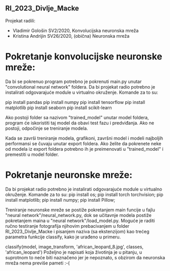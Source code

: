 ## RI_2023_Divlje_Macke

Projekat radili:
- Vladimir Gološin SV2/2020, Konvolucijska neuronska mreža
- Kristina Andrijin SV26/2020, (obična) Neuronska mreža

# Pokretanje konvolucijske neuronske mreže:

Da bi se pokrenuo program potrebno je pokrenuti main.py unutar "convolutional neural network" foldera. Da bi projekat radio potrebno je instalirati odgovarajuće module u virtualno okruženje. Komande za to su:

pip install pandas
pip install numpy
pip install tensorflow
pip install matplotlib
pip install seaborn
pip install scikit-learn

Ako postoji folder sa nazivom "trained_model" unutar model foldera, program će iskoristiti taj model da obavi test fazu i predviđanja. Ako ne postoji, odpočinje se treniranje modela.

Kada se završi treniranje modela, grafikoni, završni model i modeli najboljih performansi se čuvaju unutar export foldera. Ako želite da pokrenete neke od modela iz export foldera potrebno ih je preimenovati u "trained_model" i premestiti u model folder.

# Pokretanje neuronske mreže:
Da bi projekat radio potrebno je instalirati odgovarajuće module u virtualno okruženje. Komande za to su:
pip install os; 
pip install torch torchvision; 
pip install matplotlib; 
pip install numpy; 
pip install Pillow; 

Treniranje neuronske mreže se postiže pokretanjem main funcije u fajlu "neural network"/neural_network.py, dok se učitavnje modela postiže pokretanjem maina u "neural network"/load_model.py. Moguće je raditi ručno testiranje fotografija njihovim prebacivanjem u folder RI_2023_Divlje_Macke i pisanjem naziva (sa ekstenzijom) kao trećeg parametra funkcije classify, kako je urađeno u primeru. 

classify(model, image_transform, 'african_leopard_8.jpg', classes, 'african_leopard')
Poželjno je napisati koja životinja je u pitanju, u suprotnom to neće biti naznačeno jer je nepoznato, s obzirom da neuronska mreža nema previše pameti :-(
